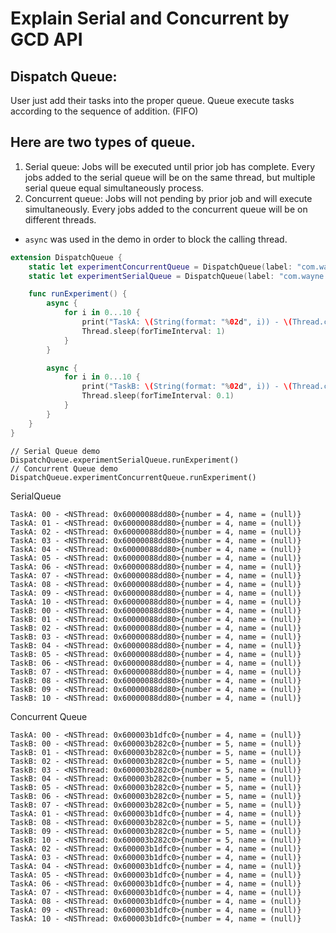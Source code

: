 
# Explain Serial and Concurrent by GCD API
## Dispatch Queue:
  User just add their tasks into the proper queue. Queue execute tasks according to the sequence of addition. (FIFO)
## Here are two types of queue.
1. Serial queue:
  Jobs will be executed until prior job has complete.
  Every jobs added to the serial queue will be on the same thread, but multiple serial queue equal simultaneously process.
2. Concurrent queue:
  Jobs will not pending by prior job and will execute simultaneously.
  Every jobs added to the concurrent queue will be on different threads.

* `async` was used in the demo in order to block the calling thread.

```swift
extension DispatchQueue {
    static let experimentConcurrentQueue = DispatchQueue(label: "com.wayne.experimentConcurrentQueue", qos: .utility, attributes: .concurrent)
    static let experimentSerialQueue = DispatchQueue(label: "com.wayne.experimentDerialQueue", qos: .utility)

    func runExperiment() {
        async {
            for i in 0...10 {
                print("TaskA: \(String(format: "%02d", i)) - \(Thread.current)")
                Thread.sleep(forTimeInterval: 1)
            }
        }

        async {
            for i in 0...10 {
                print("TaskB: \(String(format: "%02d", i)) - \(Thread.current)")
                Thread.sleep(forTimeInterval: 0.1)
            }
        }
    }
}
```

```
// Serial Queue demo 
DispatchQueue.experimentSerialQueue.runExperiment()
// Concurrent Queue demo 
DispatchQueue.experimentConcurrentQueue.runExperiment()
```

SerialQueue
```
TaskA: 00 - <NSThread: 0x60000088dd80>{number = 4, name = (null)}
TaskA: 01 - <NSThread: 0x60000088dd80>{number = 4, name = (null)}
TaskA: 02 - <NSThread: 0x60000088dd80>{number = 4, name = (null)}
TaskA: 03 - <NSThread: 0x60000088dd80>{number = 4, name = (null)}
TaskA: 04 - <NSThread: 0x60000088dd80>{number = 4, name = (null)}
TaskA: 05 - <NSThread: 0x60000088dd80>{number = 4, name = (null)}
TaskA: 06 - <NSThread: 0x60000088dd80>{number = 4, name = (null)}
TaskA: 07 - <NSThread: 0x60000088dd80>{number = 4, name = (null)}
TaskA: 08 - <NSThread: 0x60000088dd80>{number = 4, name = (null)}
TaskA: 09 - <NSThread: 0x60000088dd80>{number = 4, name = (null)}
TaskA: 10 - <NSThread: 0x60000088dd80>{number = 4, name = (null)}
TaskB: 00 - <NSThread: 0x60000088dd80>{number = 4, name = (null)}
TaskB: 01 - <NSThread: 0x60000088dd80>{number = 4, name = (null)}
TaskB: 02 - <NSThread: 0x60000088dd80>{number = 4, name = (null)}
TaskB: 03 - <NSThread: 0x60000088dd80>{number = 4, name = (null)}
TaskB: 04 - <NSThread: 0x60000088dd80>{number = 4, name = (null)}
TaskB: 05 - <NSThread: 0x60000088dd80>{number = 4, name = (null)}
TaskB: 06 - <NSThread: 0x60000088dd80>{number = 4, name = (null)}
TaskB: 07 - <NSThread: 0x60000088dd80>{number = 4, name = (null)}
TaskB: 08 - <NSThread: 0x60000088dd80>{number = 4, name = (null)}
TaskB: 09 - <NSThread: 0x60000088dd80>{number = 4, name = (null)}
TaskB: 10 - <NSThread: 0x60000088dd80>{number = 4, name = (null)}
```
Concurrent Queue
```
TaskA: 00 - <NSThread: 0x600003b1dfc0>{number = 4, name = (null)}
TaskB: 00 - <NSThread: 0x600003b282c0>{number = 5, name = (null)}
TaskB: 01 - <NSThread: 0x600003b282c0>{number = 5, name = (null)}
TaskB: 02 - <NSThread: 0x600003b282c0>{number = 5, name = (null)}
TaskB: 03 - <NSThread: 0x600003b282c0>{number = 5, name = (null)}
TaskB: 04 - <NSThread: 0x600003b282c0>{number = 5, name = (null)}
TaskB: 05 - <NSThread: 0x600003b282c0>{number = 5, name = (null)}
TaskB: 06 - <NSThread: 0x600003b282c0>{number = 5, name = (null)}
TaskB: 07 - <NSThread: 0x600003b282c0>{number = 5, name = (null)}
TaskA: 01 - <NSThread: 0x600003b1dfc0>{number = 4, name = (null)}
TaskB: 08 - <NSThread: 0x600003b282c0>{number = 5, name = (null)}
TaskB: 09 - <NSThread: 0x600003b282c0>{number = 5, name = (null)}
TaskB: 10 - <NSThread: 0x600003b282c0>{number = 5, name = (null)}
TaskA: 02 - <NSThread: 0x600003b1dfc0>{number = 4, name = (null)}
TaskA: 03 - <NSThread: 0x600003b1dfc0>{number = 4, name = (null)}
TaskA: 04 - <NSThread: 0x600003b1dfc0>{number = 4, name = (null)}
TaskA: 05 - <NSThread: 0x600003b1dfc0>{number = 4, name = (null)}
TaskA: 06 - <NSThread: 0x600003b1dfc0>{number = 4, name = (null)}
TaskA: 07 - <NSThread: 0x600003b1dfc0>{number = 4, name = (null)}
TaskA: 08 - <NSThread: 0x600003b1dfc0>{number = 4, name = (null)}
TaskA: 09 - <NSThread: 0x600003b1dfc0>{number = 4, name = (null)}
TaskA: 10 - <NSThread: 0x600003b1dfc0>{number = 4, name = (null)}
```

